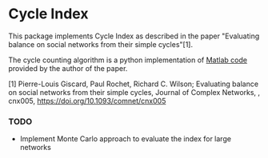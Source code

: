 Cycle Index
===========

This package implements Cycle Index as described in the paper "Evaluating balance on social networks from their simple cycles"[1].

The cycle counting algorithm is a python implementation of [Matlab code](https://academic.oup.com/comnet/article-abstract/doi/10.1093/comnet/cnx005/3799993/Evaluating-balance-on-social-networks-from-their) provided by the author of the paper.

[1] Pierre-Louis Giscard, Paul Rochet, Richard C. Wilson; Evaluating balance on social networks from their simple cycles, Journal of Complex Networks, , cnx005, https://doi.org/10.1093/comnet/cnx005

### TODO
* Implement Monte Carlo approach to evaluate the index for large networks
